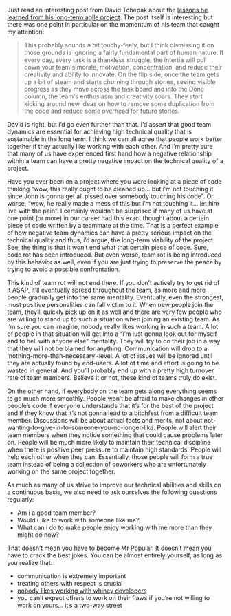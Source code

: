 Just read an interesting post from David Tchepak about the <a href="http://www.davesquared.net/2010/01/lessons-learned-from-my-current-project.html" target="_blank">lessons he learned from his long-term agile project</a>. The post itself is interesting but there was one point in particular on the momentum of his team that caught my attention:

> This probably sounds a bit touchy-feely, but I think dismissing it on those grounds is ignoring a fairly fundamental part of human nature. If every day, every task is a thankless struggle, the intertia will pull down your team's morale, motivation, concentration, and reduce their creativity and ability to innovate. On the flip side, once the team gets up a bit of steam and starts churning through stories, seeing visible progress as they move across the task board and into the Done column, the team's enthusiasm and creativity soars. They start kicking around new ideas on how to remove some duplication from the code and reduce some overhead for future stories.

David is right, but i’d go even further than that. I’d assert that good team dynamics are essential for achieving high technical quality that is sustainable in the long term. I think we can all agree that people work better together if they actually like working with each other. And i’m pretty sure that many of us have experienced first hand how a negative relationship within a team can have a pretty negative impact on the technical quality of a project. 

Have you ever been on a project where you were looking at a piece of code thinking “wow, this really ought to be cleaned up… but i’m not touching it since John is gonna get all pissed over somebody touching his code”. Or worse, “wow, he really made a mess of this but i’m not touching it… let him live with the pain”. I certainly wouldn’t be surprised if many of us have at one point (or more) in our career had this exact thought about a certain piece of code written by a teammate at the time. That is a perfect example of how negative team dynamics can have a pretty serious impact on the technical quality and thus, i’d argue, the long-term viability of the project. See, the thing is that it won’t end what that certain piece of code. Sure, code rot has been introduced. But even worse, team rot is being introduced by this behavior as well, even if you are just trying to preserve the peace by trying to avoid a possible confrontation.

This kind of team rot will not end there. If you don’t actively try to get rid of it ASAP, it’ll eventually spread throughout the team, as more and more people gradually get into the same mentality. Eventually, even the strongest, most positive personalities can fall victim to it. When new people join the team, they’ll quickly pick up on it as well and there are very few people who are willing to stand up to such a situation when joining an existing team. As i’m sure you can imagine, nobody really likes working in such a team. A lot of people in that situation will get into a “i’m just gonna look out for myself and to hell with anyone else” mentality. They will try to do their job in a way that they will not be blamed for anything. Communication will drop to a ‘nothing-more-than-necessary’-level. A lot of issues will be ignored until they are actually found by end-users. A lot of time and effort is going to be wasted in general. And you’ll probably end up with a pretty high turnover rate of team members. Believe it or not, these kind of teams truly do exist.

On the other hand, if everybody on the team gets along everything seems to go much more smoothly. People won’t be afraid to make changes in other people’s code if everyone understands that it’s for the best of the project and if they know that it’s not gonna lead to a bitchfest from a difficult team member. Discussions will be about actual facts and merits, not about not-wanting-to-give-in-to-someone-you-no-longer-like. People will alert their team members when they notice something that could cause problems later on. People will be much more likely to maintain their technical discipline when there is positive peer pressure to maintain high standards. People will help each other when they can. Essentially, those people will form a true team instead of being a collection of coworkers who are unfortunately working on the same project together.

As much as many of us strive to improve our technical abilities and skills on a continuous basis, we also need to ask ourselves the following questions regularly: 

- Am i a good team member?
- Would i like to work with someone like me?
- What can i do to make people enjoy working with me more than they might do now? 

That doesn’t mean you have to become Mr Popular. It doesn’t mean you have to crack the best jokes. You can be almost entirely yourself, as long as you realize that:

- communication is extremely important
- treating others with respect is crucial
- <a href="http://davybrion.com/blog/2009/12/dont-be-a-whiny-developer/" target="_blank">nobody likes working with whiney developers</a>
- you can’t expect others to work on their flaws if you’re not willing to work on yours… it’s a two-way street